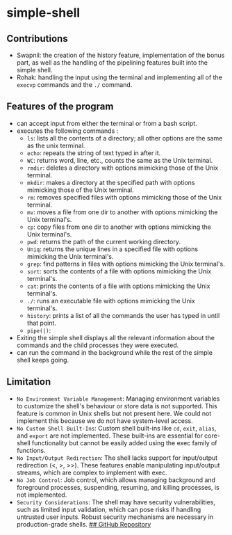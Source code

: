 # simple-shell
## Contributions
- Swapnil: the creation of the history feature, implementation of the bonus part, as well as the handling of the pipelining features built into the simple shell.
- Rohak: handling the input using the terminal and implementing all of the `execvp` commands and the `./` command.
## Features of the program
- can accept input from either the terminal or from a bash script.
- executes the following commands :
    - `ls`: lists all the contents of a directory; all other options are the same as the unix terminal.
    - `echo`: repeats the string of text typed in after it.
    - `WC`: returns word, line, etc., counts the same as the Unix terminal.
    - `rmdir`: deletes a directory with options mimicking those of the Unix terminal.
    - `mkdir`: makes a directory at the specified path with options mimicking those of the Unix terminal.
    - `rm`: removes specified files with options mimicking those of the Unix terminal.
    - `mv`: moves a file from one dir to another with options mimicking the Unix terminal's.
    - `cp`: copy files from one dir to another with options mimicking the Unix terminal's.
    - `pwd`: returns the path of the current working directory.
    - `Uniq`: returns the unique lines in a specified file with options mimicking the Unix terminal's.
    - `grep`: find patterns in files with options mimicking the Unix terminal's.
    - `sort`: sorts the contents of a file with options mimicking the Unix terminal's.
    - `cat`: prints the contents of a file with options mimicking the Unix terminal's.
    - `./`: runs an executable file with options mimicking the Unix terminal's.
    - `history`: prints a list of all the commands the user has typed in until that point.
    - `pipe(|)`: 
- Exiting the simple shell displays all the relevant information about the commands and the child processes they were executed.
- can run the command in the background while the rest of the simple shell keeps going.
## Limitation
- `No Environment Variable Management`: Managing environment variables to customize the shell's behaviour or store data is not supported. This feature is common in Unix shells but not present here. We could not implement this because we do not have system-level access.
- `No Custom Shell Built-Ins`: Custom shell built-ins like `cd`, `exit`, `alias`, and `export` are not implemented. These built-ins are essential for core-shell functionality but cannot be easily added using the exec family of functions.
- `No Input/Output Redirection`: The shell lacks support for input/output redirection (<, >, >>). These features enable manipulating input/output streams, which are complex to implement with exec.
- `No Job Control`: Job control, which allows managing background and foreground processes, suspending, resuming, and killing processes, is not implemented.
- `Security Considerations`: The shell may have security vulnerabilities, such as limited input validation, which can pose risks if handling untrusted user inputs. Robust security mechanisms are necessary in production-grade shells.
[## GitHub Repository](https://github.com/xegtor/simple-shell)
